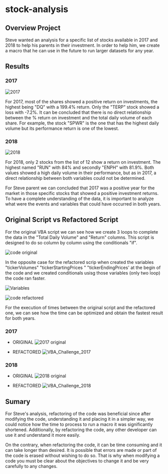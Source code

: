 
# stock-analysis


## Overview Project

Steve wanted an analysis for a specific list of stocks available in 2017 and 2018 to help his parents in their investment. 
In order to help him, we create a macro that he can use in the future to run larger datasets for any year. 



## Results

### 2017 

![2017](https://user-images.githubusercontent.com/87447639/130153603-d5591cea-fc4b-413e-8c5c-cebcf032f52d.PNG)

For 2017, most of the shares showed a positive return on investments, the highest being "DQ" with a 199.4% return. Only the "TERP" stock showed a loss with -7.2%.
It can be concluded that there is no direct relationship between the % return on investment and the total daily volume of each share. For example, the stock "SPWR" is the one that has the highest daily volume but its performance return is one of the lowest.

### 2018

![2018](https://user-images.githubusercontent.com/87447639/130153627-8662922a-e257-40d0-ae6c-db04525ed1cd.PNG)

For 2018, only 2 stocks from the list of 12 show a return on investment. The highest named "RUN" with 84% and secondly "ENPH" with 81.9%. Both values showed a high daily volume in their performance, but as in 2017, a direct relationship between both variables could not be determined.

For Steve parent we can concluded that 2017 was a positive year for the market in those specific stocks that showed a positive investment returns. 
To have a complete understanding of the data, it is important to analyze what were the events and variables that could have occurred in both years.

## Original Script vs Refactored Script



For the original VBA script we can see how we create 3 loops to complete the data in the "Total Daily Volume" and "Return" columns. This script is designed to do so column by column using the conditionals "if". 

![code original](https://user-images.githubusercontent.com/87447639/130270595-10722c63-4484-45e9-a4d8-6e108de21713.PNG)

In the opposite case for the refactored scrip when created the variables "tickerVolumes" "tickerStartingPrices " "tickerEndingPrices' at the begin of the code and we created conditionals usisg those variables (only two loop) the code ran faster.

![Variables](https://user-images.githubusercontent.com/87447639/130270642-84673f7b-ee26-4cfa-9311-e0fc104bca43.PNG)

![code refactored](https://user-images.githubusercontent.com/87447639/130270616-3a256101-07c7-480a-afb5-aa2d9f8afca8.PNG)

For the execution of times between the original script and the refactored one, we can see how the time can be optimized and obtain the fastest result for both years.

### 2017 

  - ORIGINAL
  ![2017 original](https://user-images.githubusercontent.com/87447639/130267598-802b0bac-7a19-4aed-993d-fd4d246be0a6.PNG)
 
  - REFACTORED
  ![VBA_Challenge_2017](https://user-images.githubusercontent.com/87447639/130153842-5ca1f68f-c2d3-43e7-8172-b204f3438f0b.PNG)

### 2018

  - ORIGINAL
 ![2018 original](https://user-images.githubusercontent.com/87447639/130267653-38fd3da7-168c-4fcd-928c-b43820a966a1.PNG)

  - REFACTORED
  ![VBA_Challenge_2018](https://user-images.githubusercontent.com/87447639/130153844-5b0ca36d-8362-4b15-8aea-bbc3f95dcf5f.PNG)
  
## Sumary 

For Steve's analysis, refactoring of the code was beneficial since after modifying the code, understanding it and placing it in a simpler way, we could notice how the time to process to run a macro it was significantly shortened. Additionally, by refactoring the code, any other developer can use it and understand it more easily.

On the contrary, when refactoring the code, it can be time consuming and it can take longer than desired. It is possible that errors are made or part of the code is erased without wishing to do so. That is why when modifying a code you must be clear about the objectives to change it and be very carefully to any changes.

